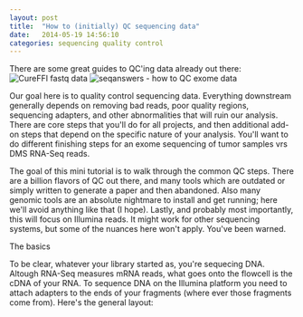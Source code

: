 ```yaml
---
layout: post
title:  "How to (initially) QC sequencing data"
date:   2014-05-19 14:56:10
categories: sequencing quality control
---
```


There are some great guides to QC'ing data already out there:
![CureFFI fastq data](http://www.cureffi.org/2012/08/27/fastqc-for-large-numbers-of-samples/)
![seqanswers - how to QC exome data](http://seqanswers.com/wiki/How-to/exome_analysis)

Our goal here is to quality control sequencing data. Everything downstream generally depends on removing bad reads, 
poor quality regions, sequencing adapters, and other abnormalities that will ruin our analysis.  There are core steps
that you'll do for all projects, and then additional add-on steps that depend on the specific nature of your analysis. 
You'll want to do different finishing steps for an exome sequencing of tumor samples vrs DMS RNA-Seq reads.

The goal of this mini tutorial is to walk through the common QC steps.  There are a billion flavors of QC out there, 
and many tools which are outdated or simply written to generate a paper and then abandoned.  Also many genomic tools
are an absolute nightmare to install and get running; here we'll avoid anything like that (I hope).  Lastly, and 
probably most importantly, this will focus on Illumina reads.  It might work for other sequencing systems, but some
of the nuances here won't apply. You've been warned.

The basics

To be clear, whatever your library started as, you're sequecing DNA.  Altough RNA-Seq measures mRNA reads, what goes onto
the flowcell is the cDNA of your RNA.  To sequence DNA on the Illumina platform you need to attach adapters to the ends
of your fragments (where ever those fragments come from).  Here's the general layout:

